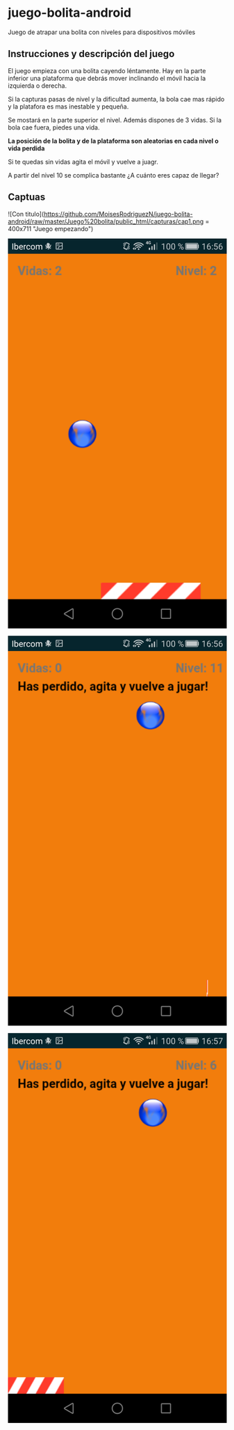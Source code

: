 # juego-bolita-android
Juego de atrapar una bolita con niveles para dispositivos móviles 

## Instrucciones y descripción del juego
El juego empieza con una bolita cayendo léntamente. Hay en la parte inferior una plataforma que debrás mover
inclinando el móvil hacia la izquierda o derecha. 

Si la capturas pasas de nivel y la dificultad aumenta, la bola cae mas rápido y la platafora es mas inestable y pequeña.

Se mostará en la parte superior el nivel. Además dispones de 3 vidas. Si la bola cae fuera, piedes una vida. 

**La posición de la bolita y de la plataforma son aleatorias en cada nivel o vida perdida**

Si te quedas sin vidas agita el móvil y vuelve a juagr. 

A partir del nivel 10 se complica bastante ¿A cuánto eres capaz de llegar?

## Captuas

![Con titulo](https://github.com/MoisesRodriguezN/juego-bolita-android/raw/master/Juego%20bolita/public_html/capturas/cap1.png  = 400x711 "Juego empezando")

![Con titulo](https://github.com/MoisesRodriguezN/juego-bolita-android/raw/master/Juego%20bolita/public_html/capturas/cap2.png "Nivel 2 con una vida menos")

![Con titulo](https://github.com/MoisesRodriguezN/juego-bolita-android/raw/master/Juego%20bolita/public_html/capturas/cap3.png "Juego perdido nivel 11")

![Con titulo](https://github.com/MoisesRodriguezN/juego-bolita-android/raw/master/Juego%20bolita/public_html/capturas/cap4.png "Juego perdido nivel 6")
